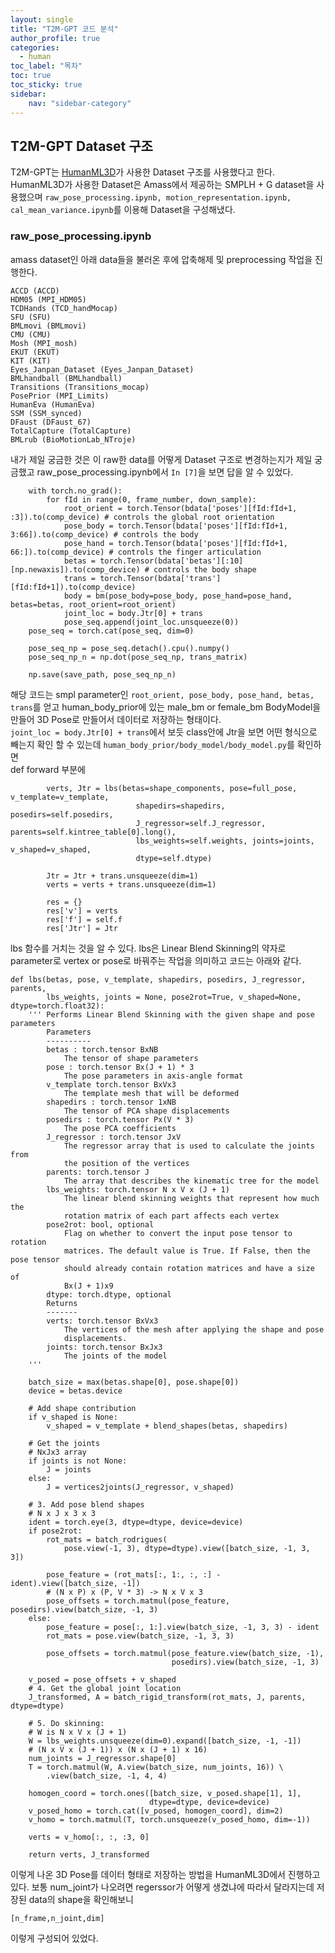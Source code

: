 ```yaml
---
layout: single
title: "T2M-GPT 코드 분석"
author_profile: true
categories:
  - human
toc_label: "목차"
toc: true
toc_sticky: true
sidebar:
    nav: "sidebar-category"
---
```



## T2M-GPT Dataset 구조
T2M-GPT는 [HumanML3D](https://github.com/EricGuo5513/HumanML3D)가 사용한 Dataset 구조를 사용했다고 한다.  
HumanML3D가 사용한 Dataset은 Amass에서 제공하는 SMPLH + G dataset을 사용했으며 `raw_pose_processing.ipynb, motion_representation.ipynb, cal_mean_variance.ipynb`를 이용해 Dataset을 구성해냈다.

### raw_pose_processing.ipynb
amass dataset인 아래 data들을 불러온 후에 압축해제 및 preprocessing 작업을 진행한다.
```
ACCD (ACCD)
HDM05 (MPI_HDM05)
TCDHands (TCD_handMocap)
SFU (SFU)
BMLmovi (BMLmovi)
CMU (CMU)
Mosh (MPI_mosh)
EKUT (EKUT)
KIT (KIT)
Eyes_Janpan_Dataset (Eyes_Janpan_Dataset)
BMLhandball (BMLhandball)
Transitions (Transitions_mocap)
PosePrior (MPI_Limits)
HumanEva (HumanEva)
SSM (SSM_synced)
DFaust (DFaust_67)
TotalCapture (TotalCapture)
BMLrub (BioMotionLab_NTroje)
```
내가 제일 궁금한 것은 이 raw한 data를 어떻게 Dataset 구조로 변경하는지가 제일 궁금했고 raw_pose_processing.ipynb에서 `In [7]`을 보면 답을 알 수 있었다.
```
    with torch.no_grad():
        for fId in range(0, frame_number, down_sample):
            root_orient = torch.Tensor(bdata['poses'][fId:fId+1, :3]).to(comp_device) # controls the global root orientation
            pose_body = torch.Tensor(bdata['poses'][fId:fId+1, 3:66]).to(comp_device) # controls the body
            pose_hand = torch.Tensor(bdata['poses'][fId:fId+1, 66:]).to(comp_device) # controls the finger articulation
            betas = torch.Tensor(bdata['betas'][:10][np.newaxis]).to(comp_device) # controls the body shape
            trans = torch.Tensor(bdata['trans'][fId:fId+1]).to(comp_device)    
            body = bm(pose_body=pose_body, pose_hand=pose_hand, betas=betas, root_orient=root_orient)
            joint_loc = body.Jtr[0] + trans
            pose_seq.append(joint_loc.unsqueeze(0))
    pose_seq = torch.cat(pose_seq, dim=0)
    
    pose_seq_np = pose_seq.detach().cpu().numpy()
    pose_seq_np_n = np.dot(pose_seq_np, trans_matrix)
    
    np.save(save_path, pose_seq_np_n)
```
해당 코드는 smpl parameter인 `root_orient, pose_body, pose_hand, betas, trans`를 얻고 human_body_prior에 있는 male_bm or female_bm BodyModel을 만들어 3D Pose로 만들어서 데이터로 저장하는 형태이다.  
`joint_loc = body.Jtr[0] + trans`에서 보듯 class안에 Jtr을 보면 어떤 형식으로 빼는지 확인 할 수 있는데 `human_body_prior/body_model/body_model.py`를 확인하면  
def forward 부분에
```
        verts, Jtr = lbs(betas=shape_components, pose=full_pose, v_template=v_template,
                            shapedirs=shapedirs, posedirs=self.posedirs,
                            J_regressor=self.J_regressor, parents=self.kintree_table[0].long(),
                            lbs_weights=self.weights, joints=joints, v_shaped=v_shaped,
                            dtype=self.dtype)

        Jtr = Jtr + trans.unsqueeze(dim=1)
        verts = verts + trans.unsqueeze(dim=1)

        res = {}
        res['v'] = verts
        res['f'] = self.f
        res['Jtr'] = Jtr 
```
lbs 함수를 거치는 것을 알 수 있다. lbs은 Linear Blend Skinning의 약자로 parameter로 vertex or pose로 바꿔주는 작업을 의미하고 코드는 아래와 같다.
```
def lbs(betas, pose, v_template, shapedirs, posedirs, J_regressor, parents,
        lbs_weights, joints = None, pose2rot=True, v_shaped=None, dtype=torch.float32):
    ''' Performs Linear Blend Skinning with the given shape and pose parameters
        Parameters
        ----------
        betas : torch.tensor BxNB
            The tensor of shape parameters
        pose : torch.tensor Bx(J + 1) * 3
            The pose parameters in axis-angle format
        v_template torch.tensor BxVx3
            The template mesh that will be deformed
        shapedirs : torch.tensor 1xNB
            The tensor of PCA shape displacements
        posedirs : torch.tensor Px(V * 3)
            The pose PCA coefficients
        J_regressor : torch.tensor JxV
            The regressor array that is used to calculate the joints from
            the position of the vertices
        parents: torch.tensor J
            The array that describes the kinematic tree for the model
        lbs_weights: torch.tensor N x V x (J + 1)
            The linear blend skinning weights that represent how much the
            rotation matrix of each part affects each vertex
        pose2rot: bool, optional
            Flag on whether to convert the input pose tensor to rotation
            matrices. The default value is True. If False, then the pose tensor
            should already contain rotation matrices and have a size of
            Bx(J + 1)x9
        dtype: torch.dtype, optional
        Returns
        -------
        verts: torch.tensor BxVx3
            The vertices of the mesh after applying the shape and pose
            displacements.
        joints: torch.tensor BxJx3
            The joints of the model
    '''

    batch_size = max(betas.shape[0], pose.shape[0])
    device = betas.device

    # Add shape contribution
    if v_shaped is None:
        v_shaped = v_template + blend_shapes(betas, shapedirs)

    # Get the joints
    # NxJx3 array
    if joints is not None:
        J = joints
    else:
        J = vertices2joints(J_regressor, v_shaped)

    # 3. Add pose blend shapes
    # N x J x 3 x 3
    ident = torch.eye(3, dtype=dtype, device=device)
    if pose2rot:
        rot_mats = batch_rodrigues(
            pose.view(-1, 3), dtype=dtype).view([batch_size, -1, 3, 3])

        pose_feature = (rot_mats[:, 1:, :, :] - ident).view([batch_size, -1])
        # (N x P) x (P, V * 3) -> N x V x 3
        pose_offsets = torch.matmul(pose_feature, posedirs).view(batch_size, -1, 3)
    else:
        pose_feature = pose[:, 1:].view(batch_size, -1, 3, 3) - ident
        rot_mats = pose.view(batch_size, -1, 3, 3)

        pose_offsets = torch.matmul(pose_feature.view(batch_size, -1),
                                    posedirs).view(batch_size, -1, 3)

    v_posed = pose_offsets + v_shaped
    # 4. Get the global joint location
    J_transformed, A = batch_rigid_transform(rot_mats, J, parents, dtype=dtype)

    # 5. Do skinning:
    # W is N x V x (J + 1)
    W = lbs_weights.unsqueeze(dim=0).expand([batch_size, -1, -1])
    # (N x V x (J + 1)) x (N x (J + 1) x 16)
    num_joints = J_regressor.shape[0]
    T = torch.matmul(W, A.view(batch_size, num_joints, 16)) \
        .view(batch_size, -1, 4, 4)

    homogen_coord = torch.ones([batch_size, v_posed.shape[1], 1],
                               dtype=dtype, device=device)
    v_posed_homo = torch.cat([v_posed, homogen_coord], dim=2)
    v_homo = torch.matmul(T, torch.unsqueeze(v_posed_homo, dim=-1))

    verts = v_homo[:, :, :3, 0]

    return verts, J_transformed
```
이렇게 나온 3D Pose를 데이터 형태로 저장하는 방법을 HumanML3D에서 진행하고 있다. 보통 num_joint가 나오려면 regerssor가 어떻게 생겼냐에 따라서 달라지는데 저장된 data의 shape을 확인해보니
```
[n_frame,n_joint,dim]
```
이렇게 구성되어 있었다.